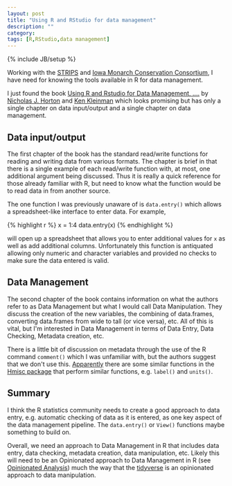 ```yaml
---
layout: post
title: "Using R and RStudio for data management"
description: ""
category: 
tags: [R,RStudio,data management]
---
```

{% include JB/setup %}

Working with the 
[STRIPS](https://www.nrem.iastate.edu/research/STRIPS/)
and
[Iowa Monarch Conservation Consortium](https://monarch.ent.iastate.edu/),
I have need for knowing the tools available in R for data management. 

I just found the book 
[Using R and Rstudio for Data Management, ....](http://a.co/grtlBGG)
by 
[Nicholas J. Horton](https://www.amherst.edu/people/facstaff/nhorton)
and [Ken Kleinman](https://www.umass.edu/sphhs/person/faculty/ken-kleinman)
which looks promising but has only a single chapter on data input/output
and a single chapter on data management.

## Data input/output

The first chapter of the book has the standard read/write functions for 
reading and writing data from various formats. 
The chapter is brief in that there is a single example of each read/write
function with, at most, one additional argument being discussed. 
Thus it is really a quick reference for those already familiar with R, 
but need to know what the function would be to read data in from another source.

The one function I was previously unaware of is `data.entry()` which allows a 
spreadsheet-like interface to enter data. 
For example,


{% highlight r %}
x = 1:4
data.entry(x)
{% endhighlight %}

will open up a spreadsheet that allows you to enter additional values for `x`
as well as add additional columns. 
Unfortunately this function is antiquated allowing only numeric and character
variables and provided no checks to make sure the data entered is valid.

## Data Management

The second chapter of the book contains information on what the authors refer 
to as Data Management but what I would call Data Manipulation. 
They discuss the creation of the new variables, the combining of data.frames, 
converting data.frames from wide to tall (or vice versa), etc.
All of this is vital, but I'm interested in Data Management in terms of Data
Entry, Data Checking, Metadata creation, etc.

There is a little bit of discussion on metadata through the use of the R
command `comment()` which I was unfamiliar with, but the authors suggest that 
we don't use this. 
[Apparently](https://stats.stackexchange.com/questions/4335/what-is-a-good-use-of-the-comment-function-in-r/4336#4336)
there are some similar functions in the 
[Hmisc package](https://cran.r-project.org/web/packages/Hmisc/index.html) 
that perform similar functions, e.g. `label()` and `units()`. 

## Summary

I think the R statistics community needs to create a good approach to data 
entry, e.g. automatic checking of data as it is entered, as one key aspect
of the data management pipeline. 
The `data.entry()` or `View()` functions maybe something to build on.

Overall, we need an approach to Data Management in R that includes data entry,
data checking, metadata creation, data manipulation, etc. 
Likely this will need to be an Opinionated approach to Data Management in R
(see [Opinionated Analysis](https://peerj.com/preprints/3210.pdf))
much the way that the [tidyverse](https://www.tidyverse.org/) is an 
opinionated approach to data manipulation.

